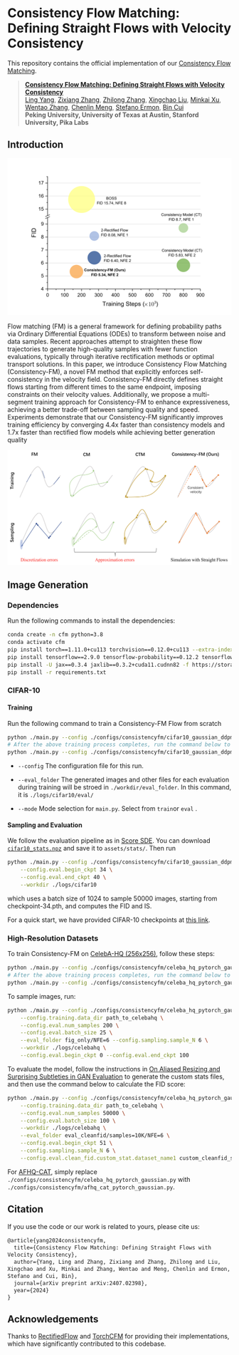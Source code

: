 # Consistency Flow Matching: Defining Straight Flows with Velocity Consistency

This repository contains the official implementation of our [Consistency Flow Matching](https://arxiv.org/abs/2407.02398).

> [**Consistency Flow Matching: Defining Straight Flows with Velocity Consistency**](https://arxiv.org/abs/2407.02398)   
> [Ling Yang](https://yangling0818.github.io/), 
> [Zixiang Zhang](),
> [Zhilong Zhang](),
> [Xingchao Liu](https://gnobitab.github.io/),
> [Minkai Xu](https://minkaixu.com/),
> [Wentao Zhang](https://zwt233.github.io/),
> [Chenlin Meng](https://cs.stanford.edu/~chenlin/),
> [Stefano Ermon](https://cs.stanford.edu/~ermon/), 
> [Bin Cui](https://cuibinpku.github.io/) 
> <br>**Peking University, University of Texas at Austin, Stanford University, Pika Labs**<br>

## Introduction

![Comparison on CIFAR-10 dataset regarding the trade-off between generation quality and training efficiency.](github_misc/buble-steps.png)

Flow matching (FM) is a general framework for defining probability paths via Ordinary Differential Equations (ODEs) to transform between noise and data samples. Recent approaches attempt to straighten these flow trajectories to generate high-quality samples with fewer function evaluations, typically through iterative rectification methods or optimal transport solutions. In this paper, we introduce Consistency Flow Matching (Consistency-FM), a novel FM method that explicitly enforces self-consistency in the velocity field. Consistency-FM directly defines straight flows starting from different times to the same endpoint, imposing constraints on their velocity values. Additionally, we propose a multi-segment training approach for Consistency-FM to enhance expressiveness, achieving a better trade-off between sampling quality and speed. Experiments demonstrate that our Consistency-FM significantly improves training efficiency by converging 4.4x faster than consistency models and 1.7x faster than rectified flow models while achieving better generation quality

![Training and sampling comparisons between methods.](github_misc/method_vis.png)

## Image Generation

### Dependencies
<!-- The following instructions have been tested on 8A100 40GB PCIe GPUs and Ubuntu 22.04.3 (Driver Version: 535.161.07, CUDA Version: 11.8, CuDNN Version: 8.9.7). -->

Run the following commands to install the dependencies:
```bash
conda create -n cfm python=3.8
conda activate cfm
pip install torch==1.11.0+cu113 torchvision==0.12.0+cu113 --extra-index-url https://download.pytorch.org/whl/cu113
pip install tensorflow==2.9.0 tensorflow-probability==0.12.2 tensorflow-gan==2.0.0 tensorflow-datasets==4.6.0
pip install -U jax==0.3.4 jaxlib==0.3.2+cuda11.cudnn82 -f https://storage.googleapis.com/jax-releases/jax_cuda_releases.html
pip install -r requirements.txt
```

### CIFAR-10

#### Training

Run the following command to train a Consistency-FM Flow from scratch

```bash
python ./main.py --config ./configs/consistencyfm/cifar10_gaussian_ddpmpp.py --eval_folder eval --mode train --workdir ./logs/cifar10 --config.consistencyfm.boundary 0 --config.training.n_iters 100001
# After the above training process completes, run the command below to continue.
python ./main.py --config ./configs/consistencyfm/cifar10_gaussian_ddpmpp.py --eval_folder eval --mode train --workdir ./logs/cifar10 --config.consistencyfm.boundary 0.9 --config.training.n_iters 200001
```

* ```--config``` The configuration file for this run.

* ```--eval_folder``` The generated images and other files for each evaluation during training will be stroed in ```./workdir/eval_folder```. In this command, it is ```./logs/cifar10/eval/```

* ```--mode``` Mode selection for ```main.py```. Select from ```train```or ```eval``` .

#### Sampling and Evaluation

We follow the evaluation pipeline as in [Score SDE](https://github.com/yang-song/score_sde_pytorch). You can download [`cifar10_stats.npz`](https://drive.google.com/file/d/14UB27-Spi8VjZYKST3ZcT8YVhAluiFWI/view?usp=sharing) and save it to `assets/stats/`. 
Then run

```bash
python ./main.py --config ./configs/consistencyfm/cifar10_gaussian_ddpmpp.py --eval_folder eval/NFE=2 --mode eval --config.eval.enable_sampling  --config.eval.batch_size 1024 --config.eval.num_samples 50000 --config.sampling.sample_N 2 \
    --config.eval.begin_ckpt 34 \
    --config.eval.end_ckpt 40 \
    --workdir ./logs/cifar10
```

which uses a batch size of 1024 to sample 50000 images, starting from checkpoint-34.pth, and computes the FID and IS.

For a quick start, we have provided CIFAR-10 checkpoints at [this link](https://drive.google.com/file/d/1KlHPe2RYg75Zq4BKb0k1GQMWsNhrjLzb/view?usp=sharing).

### High-Resolution Datasets 

To train Consistency-FM on [CelebA-HQ (256x256)](https://github.com/clovaai/stargan-v2-tensorflow/tree/master), follow these steps:
```bash
python ./main.py --config ./configs/consistencyfm/celeba_hq_pytorch_gaussian.py --eval_folder eval --mode train --workdir ./logs/celebahq --config.consistencyfm.boundary 0 --config.training.n_iters 150001 --config.training.data_dir path_to_celebahq
# After the above training process completes, run the command below to continue.
python ./main.py --config ./configs/consistencyfm/celeba_hq_pytorch_gaussian.py --eval_folder eval --mode train --workdir ./logs/celebahq --config.consistencyfm.boundary 0.9 --config.training.n_iters 250001 --config.training.data_dir path_to_celebahq
```

To sample images, run:
```bash
python ./main.py --config ./configs/consistencyfm/celeba_hq_pytorch_gaussian.py --mode eval --config.eval.enable_figures_only \
    --config.training.data_dir path_to_celebahq \
    --config.eval.num_samples 200 \
    --config.eval.batch_size 25 \
    --eval_folder fig_only/NFE=6 --config.sampling.sample_N 6 \
    --workdir ./logs/celebahq \
    --config.eval.begin_ckpt 0 --config.eval.end_ckpt 100
```

To evaluate the model, follow the instructions in [On Aliased Resizing and Surprising Subtleties in GAN Evaluation](https://github.com/GaParmar/clean-fid/tree/main) to generate the custom stats files, and then use the command below to calculate the FID score:

```bash
python ./main.py --config ./configs/consistencyfm/celeba_hq_pytorch_gaussian.py --mode eval --config.eval.enable_sampling --config.eval.end_ckpt 100 --config.eval.clean_fid.enabled True \
    --config.training.data_dir path_to_celebahq \
    --config.eval.num_samples 50000 \
    --config.eval.batch_size 100 \
    --workdir ./logs/celebahq \
    --eval_folder eval_cleanfid/samples=10K/NFE=6 \
    --config.eval.begin_ckpt 51 \
    --config.sampling.sample_N 6 \
    --config.eval.clean_fid.custom_stat.dataset_name1 custom_cleanfid_stats_name
```

For [AFHQ-CAT](https://github.com/clovaai/stargan-v2-tensorflow/tree/master), simply replace `./configs/consistencyfm/celeba_hq_pytorch_gaussian.py` with `./configs/consistencyfm/afhq_cat_pytorch_gaussian.py`.

## Citation
If you use the code or our work is related to yours, please cite us:
```
@article{yang2024consistencyfm,
  title={Consistency Flow Matching: Defining Straight Flows with Velocity Consistency},
  author={Yang, Ling and Zhang, Zixiang and Zhang, Zhilong and Liu, Xingchao and Xu, Minkai and Zhang, Wentao and Meng, Chenlin and Ermon, Stefano and Cui, Bin},
  journal={arXiv preprint arXiv:2407.02398},
  year={2024}
}
```

## Acknowledgements

Thanks to [RectifiedFlow](https://github.com/gnobitab/RectifiedFlow) and [TorchCFM](https://github.com/atong01/conditional-flow-matching) for providing their implementations, which have significantly contributed to this codebase.
